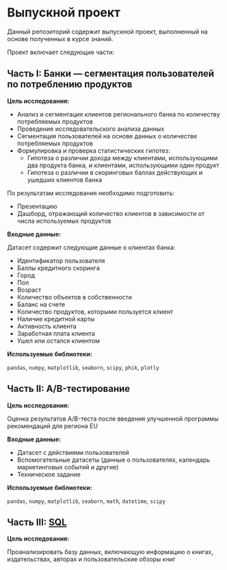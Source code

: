 # Выпускной проект

Данный репозиторий содержит выпускной проект, выполненный на основе полученных в курсе знаний. 

Проект включает следующие части:

## Часть I: Банки — сегментация пользователей по потреблению продуктов

**Цель исследования:**

- Анализ и сегментация клиентов регионального банка по количеству потребляемых продуктов
- Проведение исследовательского анализа данных
- Сегментация пользователей на основе данных о количестве потребляемых продуктов
- Формулировка и проверка статистических гипотез:
  - Гипотеза о различии дохода между клиентами, использующими два продукта банка, и клиентами, использующими один продукт
  - Гипотеза о различии в скоринговых баллах действующих и ушедших клиентов банка

По результатам исследования необходимо подготовить:
- Презентацию
- Дашборд, отражающий количество клиентов в зависимости от числа используемых продуктов

**Входные данные:**

Датасет содержит следующие данные о клиентах банка:
- Идентификатор пользователя
- Баллы кредитного скоринга
- Город
- Пол
- Возраст
- Количество объектов в собственности
- Баланс на счете
- Количество продуктов, которыми пользуется клиент
- Наличие кредитной карты
- Активность клиента
- Заработная плата клиента
- Ушел или остался клиентом

**Используемые библиотеки:**

`pandas`, `numpy`, `matplotlib`, `seaborn`, `scipy`, `phik`, `plotly`

##  Часть II: A/B-тестирование
**Цель исследования:**

Оценка результатов A/B-теста после введения улучшенной программы рекомендаций для региона EU

**Входные данные:**

- Датасет с действиями пользователей
- Вспомогательные датасеты (данные о пользователях, календарь маркетинговых событий и другие)
- Техническое задание

**Используемые библиотеки:**

`pandas`, `numpy`, `matplotlib`, `seaborn`, `math`, `datetime`, `scipy`

##  Часть III: [SQL](https://github.com/ShapkinaNS/Data_Analyst_Yandex.Practicum/blob/main/Final_project/SQL_final_project.ipynb)
**Цель исследования:**

Проанализировать базу данных, включающую информацию о книгах, издательствах, авторах и пользовательские обзоры книг
